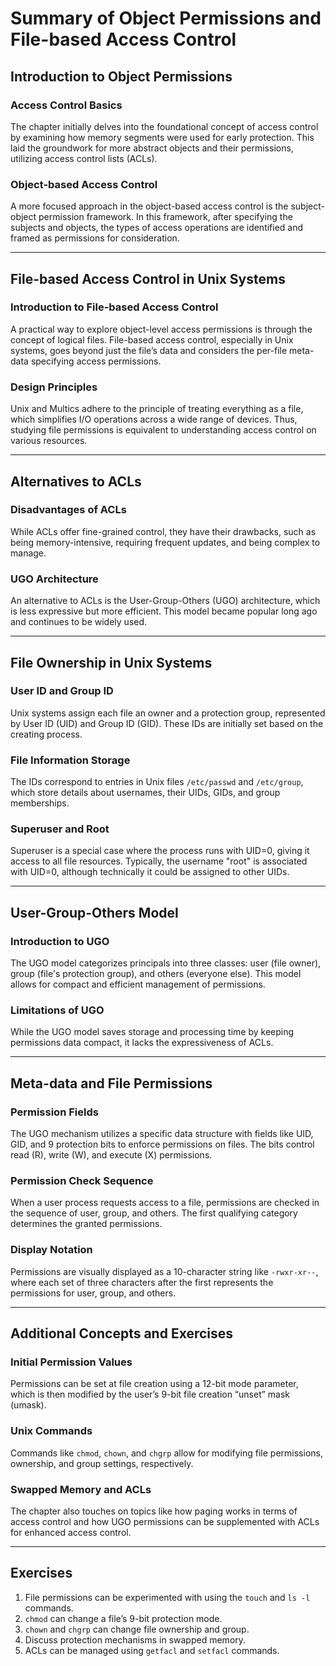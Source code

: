 # Summary of Object Permissions and File-based Access Control

## Introduction to Object Permissions

### Access Control Basics
The chapter initially delves into the foundational concept of access control by examining how memory segments were used for early protection. This laid the groundwork for more abstract objects and their permissions, utilizing access control lists (ACLs).

### Object-based Access Control
A more focused approach in the object-based access control is the subject-object permission framework. In this framework, after specifying the subjects and objects, the types of access operations are identified and framed as permissions for consideration.

---

## File-based Access Control in Unix Systems

### Introduction to File-based Access Control
A practical way to explore object-level access permissions is through the concept of logical files. File-based access control, especially in Unix systems, goes beyond just the file’s data and considers the per-file meta-data specifying access permissions.

### Design Principles
Unix and Multics adhere to the principle of treating everything as a file, which simplifies I/O operations across a wide range of devices. Thus, studying file permissions is equivalent to understanding access control on various resources.

---

## Alternatives to ACLs

### Disadvantages of ACLs
While ACLs offer fine-grained control, they have their drawbacks, such as being memory-intensive, requiring frequent updates, and being complex to manage.

### UGO Architecture
An alternative to ACLs is the User-Group-Others (UGO) architecture, which is less expressive but more efficient. This model became popular long ago and continues to be widely used.

---

## File Ownership in Unix Systems

### User ID and Group ID
Unix systems assign each file an owner and a protection group, represented by User ID (UID) and Group ID (GID). These IDs are initially set based on the creating process.

### File Information Storage
The IDs correspond to entries in Unix files `/etc/passwd` and `/etc/group`, which store details about usernames, their UIDs, GIDs, and group memberships.

### Superuser and Root
Superuser is a special case where the process runs with UID=0, giving it access to all file resources. Typically, the username "root" is associated with UID=0, although technically it could be assigned to other UIDs.

---

## User-Group-Others Model

### Introduction to UGO
The UGO model categorizes principals into three classes: user (file owner), group (file's protection group), and others (everyone else). This model allows for compact and efficient management of permissions.

### Limitations of UGO
While the UGO model saves storage and processing time by keeping permissions data compact, it lacks the expressiveness of ACLs.

---

## Meta-data and File Permissions

### Permission Fields
The UGO mechanism utilizes a specific data structure with fields like UID, GID, and 9 protection bits to enforce permissions on files. The bits control read (R), write (W), and execute (X) permissions.

### Permission Check Sequence
When a user process requests access to a file, permissions are checked in the sequence of user, group, and others. The first qualifying category determines the granted permissions.

### Display Notation
Permissions are visually displayed as a 10-character string like `-rwxr-xr--`, where each set of three characters after the first represents the permissions for user, group, and others.

---

## Additional Concepts and Exercises

### Initial Permission Values
Permissions can be set at file creation using a 12-bit mode parameter, which is then modified by the user’s 9-bit file creation “unset” mask (umask).

### Unix Commands
Commands like `chmod`, `chown`, and `chgrp` allow for modifying file permissions, ownership, and group settings, respectively.

### Swapped Memory and ACLs
The chapter also touches on topics like how paging works in terms of access control and how UGO permissions can be supplemented with ACLs for enhanced access control.

---

## Exercises

1. File permissions can be experimented with using the `touch` and `ls -l` commands.
2. `chmod` can change a file’s 9-bit protection mode.
3. `chown` and `chgrp` can change file ownership and group.
4. Discuss protection mechanisms in swapped memory.
5. ACLs can be managed using `getfacl` and `setfacl` commands.

